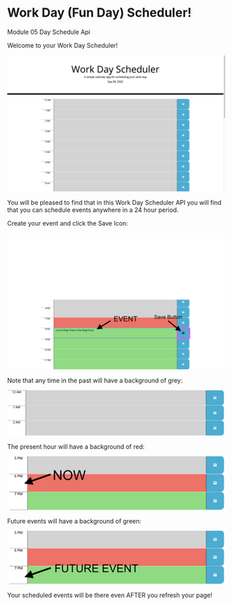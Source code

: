 # Work Day (Fun Day) Scheduler!
Module 05 Day Schedule Api

Welcome to your Work Day Scheduler!

![screenshot](./assets/screenshots/scheduler-1.png)

You will be pleased to find that in this Work Day Scheduler API you will find that you can schedule events anywhere in a 24 hour period.

Create your event and click the Save Icon:

![screenshot](./assets/screenshots/scheduler-event.png)

Note that any time in the past will have a background of grey:

![screenshot](./assets/screenshots/scheduler-past.png)

The present hour will have a background of red:

![screenshot](./assets/screenshots/scheduler-present.png)

Future events will have a background of green:

![screenshot](./assets/screenshots/scheduler-future.png)

Your scheduled events will be there even AFTER you refresh your page!